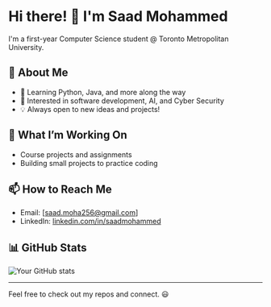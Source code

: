 # Hi there! 👋 I'm Saad Mohammed

I'm a first-year Computer Science student @ Toronto Metropolitan University.  

## 🚀 About Me  
- 🔭 Learning Python, Java, and more along the way  
- 🎯 Interested in software development, AI, and Cyber Security 
- 💡 Always open to new ideas and projects!  

## 🌱 What I’m Working On  
- Course projects and assignments  
- Building small projects to practice coding  

## 📫 How to Reach Me  
- Email: [saad.moha256@gmail.com]  
- LinkedIn: [linkedin.com/in/saadmohammed](https://www.linkedin.com/in/saad-mohammed-7a2735319/)  

## 📊 GitHub Stats  
![Your GitHub stats](https://github-readme-stats.vercel.app/api?username=yourusername&show_icons=true&theme=tokyonight)  

---

Feel free to check out my repos and connect. 😃

